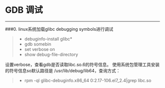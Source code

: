 # GDB 调试
------
###0. linux系统加载glibc debugging symbols进行调试
> * debuginfo-install glibc*
> * gdb somebin
> * set verbose on
> * show debug-file-directory

设置verbose，查看gdb是否读取libc.so.6的符号信息。
使用系统包管理工具安装的符号信息so默认路径是 /usr/lib/debug/lib64，查询方式：
> * rpm -ql glibc-debuginfo.x86_64 0:2.17-106.el7_2.4|grep libc.so
